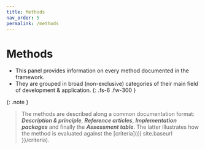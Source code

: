```yaml
---
title: Methods
nav_order: 5
permalink: /methods
---
```


# Methods

 - This panel provides information on every method documented in the framework.
 - They are grouped in broad (non-exclusive) categories of their main field of development & application.
{: .fs-6 .fw-300 }

{: .note }
> The methods are described along a common documentation format: ***Description & principle***, ***Reference articles***, ***Implementation packages*** and finally the ***Assessment table***.
> The latter illustrates how the method is evaluated against the [criteria]({{ site.baseurl }}/criteria).